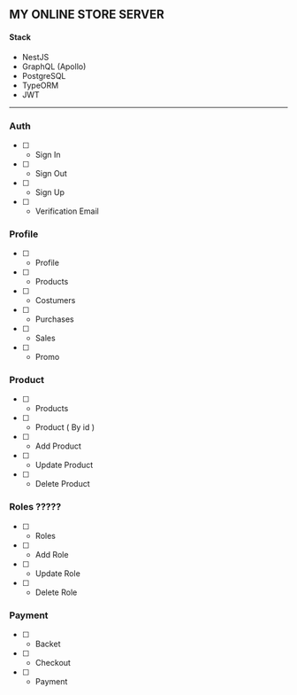 ## MY ONLINE STORE SERVER

#### Stack
- NestJS
- GraphQL (Apollo)
- PostgreSQL
- TypeORM
- JWT 

---

### Auth

- [ ] - Sign In
- [ ] - Sign Out
- [ ] - Sign Up
- [ ] - Verification Email
  
### Profile

- [ ] - Profile
- [ ] - Products
- [ ] - Costumers
- [ ] - Purchases
- [ ] - Sales
- [ ] - Promo

### Product

- [ ] - Products
- [ ] - Product ( By id )
- [ ] - Add Product
- [ ] - Update Product
- [ ] - Delete Product

### Roles  ?????

- [ ] - Roles
- [ ] - Add Role
- [ ] - Update Role
- [ ] - Delete Role

### Payment

- [ ] - Backet
- [ ] - Checkout
- [ ] - Payment